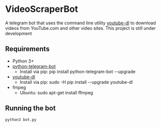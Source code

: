 # VideoScraperBot
A telegram bot that uses the command line utility [youtube-dl](https://github.com/rg3/youtube-dl/) to download videos from YouTube.com and other video sites.
This project is still under development

## Requirements 
* Python 3+
* [python-telegram-bot](https://github.com/python-telegram-bot/python-telegram-bot)
  * Install via pip: pip install python-telegram-bot --upgrade
* [youtube-dl](https://github.com/rg3/youtube-dl/)
  * Install via pip: sudo -H pip install --upgrade youtube-dl
* fmpeg
  * Ubuntu: sudo apt-get install ffmpeg
## Running the bot
`python3 bot.py`
